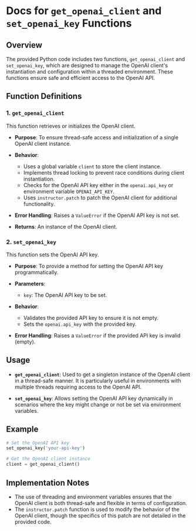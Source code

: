 # Docs for `get_openai_client` and `set_openai_key` Functions

## Overview

The provided Python code includes two functions, `get_openai_client` and `set_openai_key`, which are designed to manage the OpenAI client's instantiation and configuration within a threaded environment. These functions ensure safe and efficient access to the OpenAI API.

## Function Definitions

### 1. `get_openai_client`

This function retrieves or initializes the OpenAI client.

- **Purpose**: To ensure thread-safe access and initialization of a single OpenAI client instance.

- **Behavior**:
  - Uses a global variable `client` to store the client instance.
  - Implements thread locking to prevent race conditions during client instantiation.
  - Checks for the OpenAI API key either in the `openai.api_key` or environment variable `OPENAI_API_KEY`.
  - Uses `instructor.patch` to patch the OpenAI client for additional functionality.

- **Error Handling**: Raises a `ValueError` if the OpenAI API key is not set.

- **Returns**: An instance of the OpenAI client.

### 2. `set_openai_key`

This function sets the OpenAI API key.

- **Purpose**: To provide a method for setting the OpenAI API key programmatically.

- **Parameters**:
  - `key`: The OpenAI API key to be set.

- **Behavior**:
  - Validates the provided API key to ensure it is not empty.
  - Sets the `openai.api_key` with the provided key.

- **Error Handling**: Raises a `ValueError` if the provided API key is invalid (empty).

## Usage

- **`get_openai_client`**: Used to get a singleton instance of the OpenAI client in a thread-safe manner. It is particularly useful in environments with multiple threads requiring access to the OpenAI API.
  
- **`set_openai_key`**: Allows setting the OpenAI API key dynamically in scenarios where the key might change or not be set via environment variables.

## Example

```python
# Set the OpenAI API key
set_openai_key('your-api-key')

# Get the OpenAI client instance
client = get_openai_client()
```

## Implementation Notes

- The use of threading and environment variables ensures that the OpenAI client is both thread-safe and flexible in terms of configuration.
- The `instructor.patch` function is used to modify the behavior of the OpenAI client, though the specifics of this patch are not detailed in the provided code.

